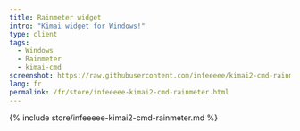 ```yaml
---
title: Rainmeter widget
intro: "Kimai widget for Windows!"
type: client
tags:
  - Windows
  - Rainmeter
  - kimai-cmd
screenshot: https://raw.githubusercontent.com/infeeeee/kimai2-cmd-rainmeter/master/%40Resources/Screenshots/kimai-default-start.png
lang: fr
permalink: /fr/store/infeeeee-kimai2-cmd-rainmeter.html
---
```


{% include store/infeeeee-kimai2-cmd-rainmeter.md %}
